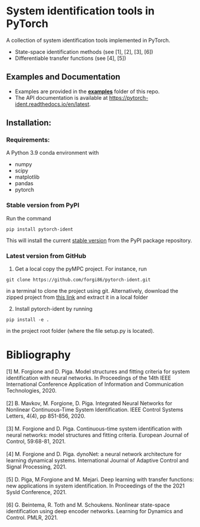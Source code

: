 # System identification tools in PyTorch
A collection of system identification tools implemented in PyTorch.

* State-space identification methods (see [1], [2], [3], [6])
* Differentiable transfer functions (see [4], [5])

## Examples and Documentation

* Examples are provided in the [**examples**](examples) folder of this repo.
* The API documentation is available at https://pytorch-ident.readthedocs.io/en/latest.


## Installation:

### Requirements:
A Python 3.9 conda environment with

 * numpy
 * scipy
 * matplotlib
 * pandas
 * pytorch
 
### Stable version from PyPI

Run the command 

```
pip install pytorch-ident
```
This will install the current [stable version](https://pypi.org/project/pytorch-ident/) from the PyPI package repository.

### Latest version from GitHub
1. Get a local copy the pyMPC project. For instance, run 
```
git clone https://github.com/forgi86/pytorch-ident.git
```
in a terminal to clone the project using git. Alternatively, download the zipped project from [this link](https://github.com/forgi86/pytorch-ident/zipball/master) and extract it in a local folder

2. Install pytorch-ident by running
```
pip install -e .
```
in the project root folder (where the file setup.py is located). 

# Bibliography
[1] M. Forgione and D. Piga. Model structures and fitting criteria for system identification with neural networks. In Proceedings of the 14th IEEE International Conference Application of Information and Communication Technologies, 2020. <br/><br/>
[2] B. Mavkov, M. Forgione, D. Piga. Integrated Neural Networks for Nonlinear Continuous-Time System Identification. IEEE Control Systems Letters, 4(4), pp 851-856, 2020. <br/><br/>
[3] M. Forgione and D. Piga. Continuous-time system identification with neural networks: model structures and fitting criteria. European Journal of Control, 59:68-81, 2021. <br/><br/>
[4] M. Forgione and D. Piga. dynoNet: a neural network architecture for learning dynamical systems. International Journal of Adaptive Control and Signal Processing, 2021. <br/><br/>
[5] D. Piga, M.Forgione and M. Mejari. Deep learning with transfer functions: new applications in system identification. In Proceedings of the the 2021 SysId Conference, 2021. <br/><br/>
[6] G. Beintema, R. Toth and M. Schoukens. Nonlinear state-space identification using deep encoder networks. Learning for Dynamics and Control. PMLR, 2021. <br/><br/>